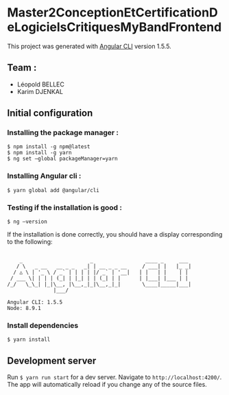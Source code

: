 # Master2ConceptionEtCertificationDeLogicielsCritiquesMyBandFrontend

This project was generated with [Angular CLI](https://github.com/angular/angular-cli) version 1.5.5.

## Team :
 - Léopold BELLEC
 - Karim DJENKAL

## Initial configuration

### Installing the package manager :
```
$ npm install -g npm@latest
$ npm install -g yarn
$ ng set —global packageManager=yarn
```

### Installing Angular cli :
```
$ yarn global add @angular/cli
```

### Testing if the installation is good :
```
$ ng —version
```
If the installation is done correctly, you should have a display corresponding to the following:
```

    _                      _                 ____ _     ___
   / \   _ __   __ _ _   _| | __ _ _ __     / ___| |   |_ _|
  / △ \ | '_ \ / _` | | | | |/ _` | '__|   | |   | |    | |
 / ___ \| | | | (_| | |_| | | (_| | |      | |___| |___ | |
/_/   \_\_| |_|\__, |\__,_|_|\__,_|_|       \____|_____|___|
               |___/
    
Angular CLI: 1.5.5
Node: 8.9.1
```

### Install dependencies
```
$ yarn install
```

## Development server

Run `$ yarn run start` for a dev server. Navigate to `http://localhost:4200/`. The app will automatically reload if you change any of the source files.

